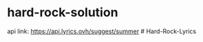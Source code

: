# hard-rock-solution
api link: https://api.lyrics.ovh/suggest/summer
#   H a r d - R o c k - L y r i c s  
 